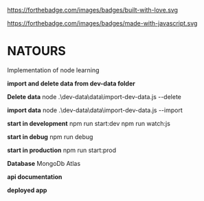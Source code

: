 https://forthebadge.com/images/badges/built-with-love.svg 

https://forthebadge.com/images/badges/made-with-javascript.svg  

# NATOURS
Implementation of node learning


**import and delete data from dev-data folder**

**Delete data**
node .\dev-data\data\import-dev-data.js --delete

**import data**
node .\dev-data\data\import-dev-data.js --import

**start in development**
npm run start:dev
npm run watch:js

**start in debug**
npm run debug

**start in production**
npm run start:prod

**Database**
MongoDb Atlas

**api documentation**

**deployed app**
